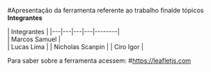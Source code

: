 #Apresentação da ferramenta referente ao  trabalho finalde tópicos
**Integrantes**


| Integrantes            |
|---|---|---|---|--------|         
| Marcos Samuel          |    
| Lucas Lima             |
| Nicholas Scanpin       | 
| Ciro Igor              | 

Para saber sobre a ferramenta acessem:
#https://leafletjs.com
